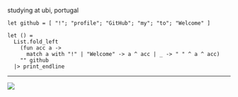 
studying at ubi, portugal

```
let github = [ "!"; "profile"; "GitHub"; "my"; "to"; "Welcome" ]

let () =
  List.fold_left
    (fun acc a ->
      match a with "!" | "Welcome" -> a ^ acc | _ -> " " ^ a ^ acc)
    "" github
  |> print_endline
```

---
![](https://github-readme-stats.vercel.app/api/top-langs/?username=zazedd&theme=dark&hide_border=true&include_all_commits=true&count_private=false&layout=compact)
